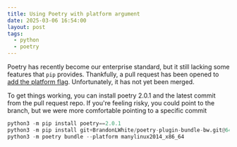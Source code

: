 ```yaml
---
title: Using Poetry with platform argument
date: 2025-03-06 16:54:00
layout: post
tags:
  - python
  - poetry
---
```


Poetry has recently become our enterprise standard, but it still lacking some features that `pip` provides. Thankfully, a pull request has been opened to [add the platform flag](https://github.com/python-poetry/poetry-plugin-bundle/pull/123). Unfortunately, it has not yet been merged. 

To get things working, you can install poetry 2.0.1 and the latest commit from the pull request repo. If you're feeling risky, you could point to the branch, but we were more comfortable pointing to a specific commit

```python
python3 -m pip install poetry==2.0.1
python3 -m pip install git+BrandonLWhite/poetry-plugin-bundle-bw.git@640529e823cd2cb678831409e646c1f641279953
python3 -m poetry bundle --platform manylinux2014_x86_64
```
